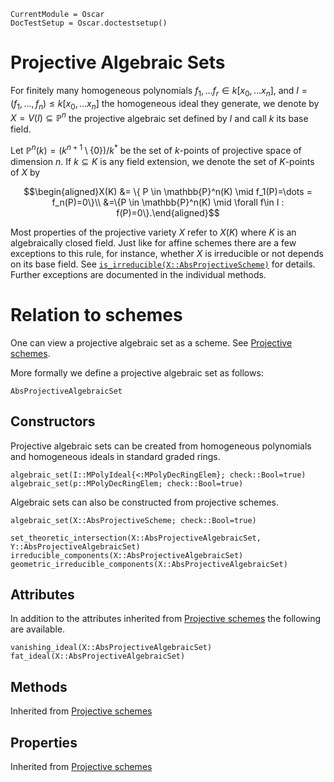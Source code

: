 ```@meta
CurrentModule = Oscar
DocTestSetup = Oscar.doctestsetup()
```

# Projective Algebraic Sets
For finitely many homogeneous polynomials $f_1,\dots f_r \in k[x_0,\dots x_n]$,
and $I=(f_1,\dots , f_n) \leq k[x_0,\dots x_n]$ the homogeneous ideal they generate, we denote by $X = V(I) \subseteq \mathbb{P}^n$ the
projective algebraic set defined by $I$ and call $k$ its base field.

Let $\mathbb{P}^n(k)=(k^{n+1}\setminus\{0\})/k^*$ be the set of $k$-points of projective space of dimension $n$.
If $k \subseteq K$ is any field extension, we denote the set of $K$-points of $X$ by

$$\begin{aligned}X(K) &= \{ P \in \mathbb{P}^n(K) \mid f_1(P)=\dots = f_n(P)=0\}\\
&=\{P \in \mathbb{P}^n(K) \mid \forall f\in I : f(P)=0\}.\end{aligned}$$

Most properties of the projective variety $X$ refer to $X(K)$ where $K$ is an
algebraically closed field.
Just like for affine schemes there are a few exceptions to this rule,
for instance, whether $X$ is irreducible or not depends on its base field.
See [`is_irreducible(X::AbsProjectiveScheme)`](@ref) for details.
Further exceptions are documented in the individual methods.

# Relation to schemes

One can view a projective algebraic set as a scheme.
See [Projective schemes](@ref).

More formally we define a projective algebraic set as follows:
```@docs
AbsProjectiveAlgebraicSet
```

## Constructors
Projective algebraic sets can be created from homogeneous polynomials and
homogeneous ideals in standard graded rings.
```@docs
algebraic_set(I::MPolyIdeal{<:MPolyDecRingElem}; check::Bool=true)
algebraic_set(p::MPolyDecRingElem; check::Bool=true)
```
Algebraic sets can also be constructed from projective schemes.
```@docs
algebraic_set(X::AbsProjectiveScheme; check::Bool=true)
```

```@docs
set_theoretic_intersection(X::AbsProjectiveAlgebraicSet, Y::AbsProjectiveAlgebraicSet)
irreducible_components(X::AbsProjectiveAlgebraicSet)
geometric_irreducible_components(X::AbsProjectiveAlgebraicSet)
```

## Attributes
In addition to the attributes inherited from [Projective schemes](@ref)
the following are available.
```@docs
vanishing_ideal(X::AbsProjectiveAlgebraicSet)
fat_ideal(X::AbsProjectiveAlgebraicSet)
```

## Methods
Inherited from [Projective schemes](@ref)
## Properties
Inherited from [Projective schemes](@ref)
